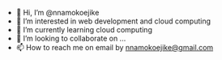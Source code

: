 - 👋 Hi, I’m @nnamokoejike
- 👀 I’m interested in web development and cloud computing 
- 🌱 I’m currently learning cloud computing 
- 💞️ I’m looking to collaborate on ...
- 📫 How to reach me on email by nnamokoejike@gmail.com

<!---
nnamokoejike/nnamokoejike is a ✨ special ✨ repository because its `README.md` (this file) appears on your GitHub profile.
You can click the Preview link to take a look at your changes.
--->
